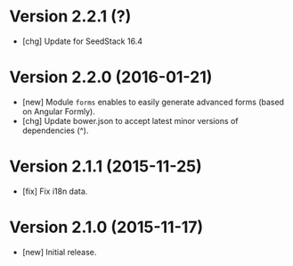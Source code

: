 # Version 2.2.1 (?)

* [chg] Update for SeedStack 16.4

# Version 2.2.0 (2016-01-21)

* [new] Module `forms` enables to easily generate advanced forms (based on Angular Formly).
* [chg] Update bower.json to accept latest minor versions of dependencies (^).

# Version 2.1.1 (2015-11-25)

* [fix] Fix i18n data.

# Version 2.1.0 (2015-11-17)

* [new] Initial release.
